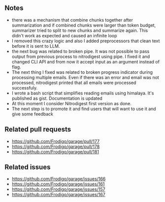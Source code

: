 
## Notes

- there was a mechanism that combine chunks together after summarization and if combined chunks were larger than token budget, summarizer tried to split to new chunks and summarize again. This didn't work as expected and caused an infinite loop
- I removed this crazy logic and also I added preprocessors that clean text before it is sent to LLM.
- the next bug was related to broken pipe. It was not possible to pass output from previous process to nitrodigest using pipe. I fixed it and changed CLI API and from now it accept input as an argument instead of flag.
- The next thing I fixed was related to broken progress indicator during processing multiple emails. Even if there was an error and email was not processed, nitrodigest printed that all emails were processed successfuly.
- I wrote a bash script that simplifies reading emails using himalaya. It's published as gist. Documentation is updated
- At this moment I consider Nitrodigest first version as done.
- The next step is to promote it and find users that will want to use it and give some feedback

## Related pull requests

- <https://github.com/Frodigo/garage/pull/177>
- <https://github.com/Frodigo/garage/pull/178>
- <https://github.com/Frodigo/garage/pull/181>

## Related issues

- <https://github.com/Frodigo/garage/issues/166>
- <https://github.com/Frodigo/garage/issues/161>
- <https://github.com/Frodigo/garage/issues/157>
- <https://github.com/Frodigo/garage/issues/167>
